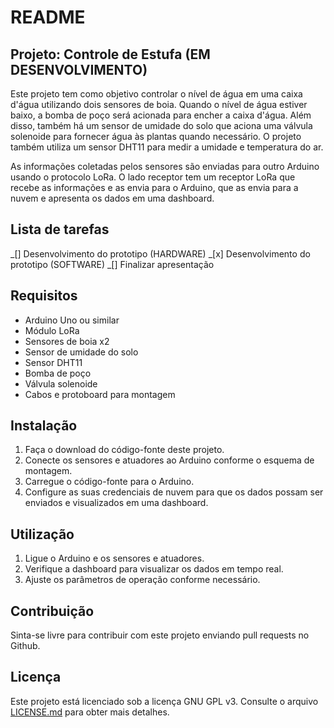 # README

## Projeto: Controle de Estufa (EM DESENVOLVIMENTO)

Este projeto tem como objetivo controlar o nível de água em uma caixa d'água utilizando dois sensores de boia. Quando o nível de água estiver baixo, a bomba de poço será acionada para encher a caixa d'água. Além disso, também há um sensor de umidade do solo que aciona uma válvula solenoide para fornecer água às plantas quando necessário. O projeto também utiliza um sensor DHT11 para medir a umidade e temperatura do ar.

As informações coletadas pelos sensores são enviadas para outro Arduino usando o protocolo LoRa. O lado receptor tem um receptor LoRa que recebe as informações e as envia para o Arduino, que as envia para a nuvem e apresenta os dados em uma dashboard.

## Lista de tarefas
_[] Desenvolvimento do prototipo (HARDWARE)
_[x] Desenvolvimento do prototipo (SOFTWARE)
_[] Finalizar apresentação 

## Requisitos
- Arduino Uno ou similar
- Módulo LoRa
- Sensores de boia x2
- Sensor de umidade do solo
- Sensor DHT11
- Bomba de poço
- Válvula solenoide
- Cabos e protoboard para montagem

## Instalação
1. Faça o download do código-fonte deste projeto.
2. Conecte os sensores e atuadores ao Arduino conforme o esquema de montagem.
3. Carregue o código-fonte para o Arduino.
4. Configure as suas credenciais de nuvem para que os dados possam ser enviados e visualizados em uma dashboard.

## Utilização
1. Ligue o Arduino e os sensores e atuadores.
2. Verifique a dashboard para visualizar os dados em tempo real.
3. Ajuste os parâmetros de operação conforme necessário.

## Contribuição
Sinta-se livre para contribuir com este projeto enviando pull requests no Github.

## Licença
Este projeto está licenciado sob a licença GNU GPL v3. Consulte o arquivo [LICENSE.md](LICENSE.md) para obter mais detalhes.
